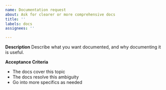```yaml
---
name: Documentation request
about: Ask for clearer or more comprehensive docs
title: ''
labels: docs
assignees: ''

---
```


**Description**
Describe what you want documented, and why documenting it is useful.

**Acceptance Criteria**
* The docs cover this topic
* The docs resolve this ambiguity
* Go into more specifics as needed
